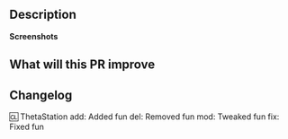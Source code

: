 <!--
Description: Describe changes in this PR. If there are issues that will be resolved by it - also put them here (to close them automatically use keywords https://help.github.com/en/articles/closing-issues-using-keywords).

What will this PR improve: Describe motivation for your changes. This point is especially important for balance changes/new mechanics.

Changelog: 
Changelog supports following tags:
add/new - new content
del/delete - content removal
mod/modify/tweak - content tweaks (ex: balances changes)
fix - bugfixes

You can put your name after :cl: (instead of ThetaStation). In case if your PR uses assets/code which is not yours, you should also add other authors here.
-->


## Description

**Screenshots**

## What will this PR improve

## Changelog
:cl: ThetaStation
add: Added fun
del: Removed fun
mod: Tweaked fun
fix: Fixed fun
